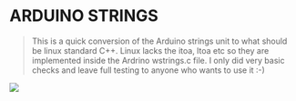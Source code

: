 # ARDUINO STRINGS
>
>This is a quick conversion of the Arduino strings unit to what should be linux standard C++. Linux lacks the itoa, ltoa etc so they are implemented inside the Ardrino wstrings.c file. I only did very basic checks and leave full testing to anyone who wants to use it :-)
>
![](https://github.com/LdB-ECM/Raspberry-Pi/blob/master/Images/arduino.jpg)